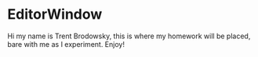 # EditorWindow
Hi my name is Trent Brodowsky, this is where my homework will be placed, bare with me as I experiment. Enjoy!
